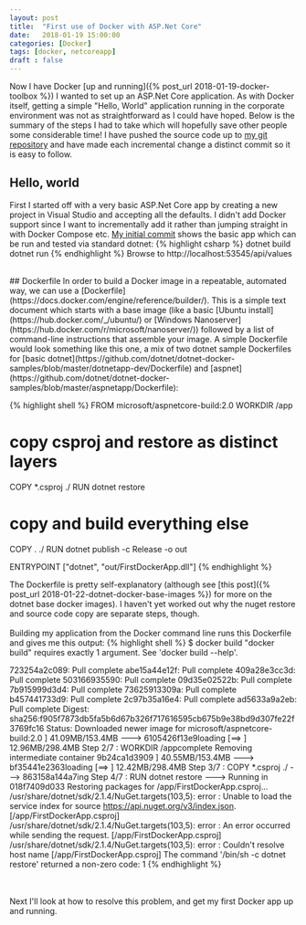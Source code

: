 ```yaml
---
layout: post
title:  "First use of Docker with ASP.Net Core"
date:   2018-01-19 15:00:00
categories: [Docker]
tags: [docker, netcoreapp]
draft : false
---
```

Now I have Docker [up and running]({% post_url 2018-01-19-docker-toolbox %}) I wanted to set up an ASP.Net Core application. As with Docker itself, getting a simple "Hello, World" application running in the corporate environment was not as straightforward as I could have hoped. Below is the summary of the steps I had to take which will hopefully save other people some considerable time! I have pushed the source code up to [my git repository](https://github.com/MorganPeat/FirstDockerApp/) and have made each incremental change a distinct commit so it is easy to follow.

## Hello, world
First I started off with a very basic ASP.Net Core app by creating a new project in Visual Studio and accepting all the defaults. I didn't add Docker support since I want to incrementally add it rather than jumping straight in with Docker Compose etc.
[My initial commit](https://github.com/MorganPeat/FirstDockerApp/commit/beb9afa78b5b2c1fb21974b8b5ffea2e33ff1dcb) shows the basic app which can be run and tested via standard dotnet:
{% highlight csharp %}
dotnet build
dotnet run
{% endhighlight %}
Browse to http://localhost:53545/api/values

<br/>
## Dockerfile
In order to build a Docker image in a repeatable, automated way, we can use a [Dockerfile](https://docs.docker.com/engine/reference/builder/). This is a simple text document which starts with a base image (like a basic [Ubuntu install](https://hub.docker.com/_/ubuntu/) or [Windows Nanoserver](https://hub.docker.com/r/microsoft/nanoserver/)) followed by a list of command-line instructions that assemble your image. A simple Dockerfile would look something like this one, a mix of two dotnet sample Dockerfiles for [basic dotnet](https://github.com/dotnet/dotnet-docker-samples/blob/master/dotnetapp-dev/Dockerfile) and [aspnet](https://github.com/dotnet/dotnet-docker-samples/blob/master/aspnetapp/Dockerfile):

{% highlight shell %}
FROM microsoft/aspnetcore-build:2.0
WORKDIR /app

# copy csproj and restore as distinct layers
COPY *.csproj ./
RUN dotnet restore

# copy and build everything else
COPY . ./
RUN dotnet publish -c Release -o out

ENTRYPOINT ["dotnet", "out/FirstDockerApp.dll"]
{% endhighlight %}

The Dockerfile is pretty self-explanatory (although see [this post]({% post_url 2018-01-22-dotnet-docker-base-images %}) for more on the dotnet base docker images). I haven't yet worked out why the nuget restore and source code copy are separate steps, though.
<br/>
<br/>
Building my application from the Docker command line runs this Dockerfile and gives me this output:
{% highlight shell %}
$ docker build
"docker build" requires exactly 1 argument.
See 'docker build --help'.

723254a2c089: Pull complete
abe15a44e12f: Pull complete
409a28e3cc3d: Pull complete
503166935590: Pull complete
09d35e02522b: Pull complete
7b915999d3d4: Pull complete
73625913309a: Pull complete
b457441733d9: Pull complete
2c97b35a16e4: Pull complete
ad5633a9a2eb: Pull complete
Digest: sha256:f905f7873db5fa5b6d67b326f717616595cb675b9e38bd9d307fe22f3769fc16
Status: Downloaded newer image for microsoft/aspnetcore-build:2.0             ]  41.09MB/153.4MB
 ---> 6105426f13e9loading [==>                                                ]  12.96MB/298.4MB
Step 2/7 : WORKDIR /appcomplete
Removing intermediate container 9b24ca1d3909                                  ]  40.55MB/153.4MB
 ---> bf35441e2363loading [==>                                                ]  12.42MB/298.4MB
Step 3/7 : COPY *.csproj ./
 ---> 863158a144a7ing
Step 4/7 : RUN dotnet restore
 ---> Running in 018f7409d033
  Restoring packages for /app/FirstDockerApp.csproj...
/usr/share/dotnet/sdk/2.1.4/NuGet.targets(103,5): error : Unable to load the service index for source https://api.nuget.org/v3/index.json. [/app/FirstDockerApp.csproj]
/usr/share/dotnet/sdk/2.1.4/NuGet.targets(103,5): error :   An error occurred while sending the request. [/app/FirstDockerApp.csproj]
/usr/share/dotnet/sdk/2.1.4/NuGet.targets(103,5): error :   Couldn't resolve host name [/app/FirstDockerApp.csproj]
The command '/bin/sh -c dotnet restore' returned a non-zero code: 1
{% endhighlight %}

<br/>
<br/>
Next I'll look at how to resolve this problem, and get my first Docker app up and running.
<br/>
